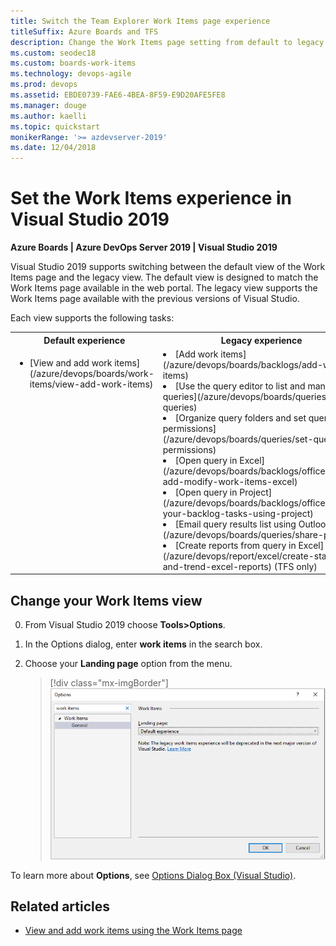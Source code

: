 ```yaml
---
title: Switch the Team Explorer Work Items page experience  
titleSuffix: Azure Boards and TFS
description: Change the Work Items page setting from default to legacy in Visual Studio 2019 Team Explorer  
ms.custom: seodec18  
ms.custom: boards-work-items
ms.technology: devops-agile
ms.prod: devops
ms.assetid: EBDE0739-FAE6-4BEA-8F59-E9D20AFE5FE8
ms.manager: douge
ms.author: kaelli
ms.topic: quickstart
monikerRange: '>= azdevserver-2019'
ms.date: 12/04/2018
---
```


# Set the Work Items experience in Visual Studio 2019

**Azure Boards | Azure DevOps Server 2019 | Visual Studio 2019**  

Visual Studio 2019 supports switching between the default view of the Work Items page and the legacy view. The default view is designed to match the Work Items page available in the web portal. The legacy view supports the Work Items page available with the previous versions of Visual Studio. 

Each view supports the following tasks: 

<table width="100%">
<tbody valign="top">
<tr>
<th width="50%">Default experience</th>
<th width="50%">Legacy experience</th>
</tr>

<tr>
<td> 
<ul>
<li>[View and add work items](/azure/devops/boards/work-items/view-add-work-items)</li>
</ul>
</td>
<td>
<li>[Add work items](/azure/devops/boards/backlogs/add-work-items)</li>
<li>[Use the query editor to list and manage queries](/azure/devops/boards/queries/using-queries)</li>
<li>[Organize query folders and set query permissions](/azure/devops/boards/queries/set-query-permissions)</li>
<li>[Open query in Excel](/azure/devops/boards/backlogs/office/bulk-add-modify-work-items-excel)</li>
<li>[Open query in Project](/azure/devops/boards/backlogs/office/create-your-backlog-tasks-using-project)</li>
<li>[Email query results list using Outlook](/azure/devops/boards/queries/share-plans)</li>
<li>[Create reports from query in Excel](/azure/devops/report/excel/create-status-and-trend-excel-reports) (TFS only)</li>
</ul>
</td>
</tr>
</tbody>
</table>

## Change your Work Items view

0. From Visual Studio 2019 choose **Tools>Options**.

0. In the Options dialog, enter **work items** in the search box.  

0. Choose your **Landing page** option from the menu. 

	> [!div class="mx-imgBorder"]  
	> ![Open Tools>Options>Work Items](_img/set-vs-experience/option-vs-options-work-items.png)

To learn more about **Options**, see [Options Dialog Box (Visual Studio)](/visualstudio/ide/reference/options-dialog-box-visual-studio).



## Related articles
- [View and add work items using the Work Items page](view-add-work-items.md) 